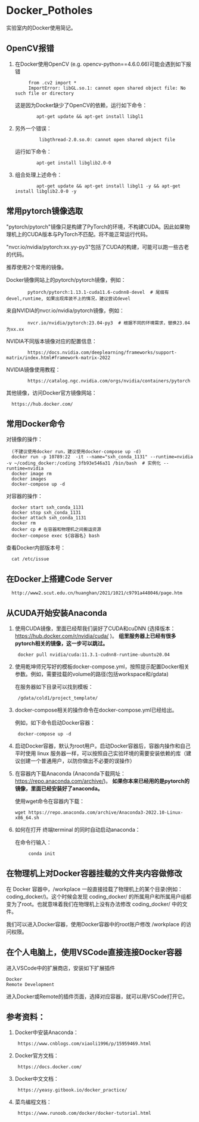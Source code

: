 # Docker_Potholes 
实验室内的Docker使用简记。

## OpenCV报错

1. 在Docker使用OpenCV (e.g. opencv-python==4.6.0.66)可能会遇到如下报错

            from .cv2 import *
            ImportError: libGL.so.1: cannot open shared object file: No such file or directory
   
   这是因为Docker缺少了OpenCV的依赖，运行如下命令：
   
               apt-get update && apt-get install libgl1
      
2. 另外一个错误：

                libgthread-2.0.so.0: cannot open shared object file
      
   运行如下命令：
 
               apt-get install libglib2.0-0

3. 组合处理上述命令：

               apt-get update && apt-get install libgl1 -y && apt-get install libglib2.0-0 -y
    
## 常用pytorch镜像选取

"pytorch/pytorch"镜像只是构建了PyTorch的环境，不构建CUDA。因此如果物理机上的CUDA版本与PyTorch不匹配。将不能正常运行代码。

"nvcr.io/nvidia/pytorch:xx.yy-py3"包括了CUDA的构建，可能可以跑一些古老的代码。

推荐使用2个常用的镜像。

Docker镜像网站上的pytorch/pytorch镜像，例如：

            pytorch/pytorch:1.13.1-cuda11.6-cudnn8-devel  # 尾缀有devel,runtime, 如果出现库装不上的情况，建议尝试devel
            
来自NVIDIA的nvcr.io/nvidia/pytorch镜像，例如：

            nvcr.io/nvidia/pytorch:23.04-py3  # 根据不同的环境需求，替换23.04为xx.xx
            
NVIDIA不同版本镜像对应的配置信息：

            https://docs.nvidia.com/deeplearning/frameworks/support-matrix/index.html#framework-matrix-2022
            
NVIDIA镜像使用教程：

            https://catalog.ngc.nvidia.com/orgs/nvidia/containers/pytorch
            
其他镜像，访问Docker官方镜像网站：
      
      https://hub.docker.com/
            
## 常用Docker命令

对镜像的操作：

      (不建议使用docker run，建议使用docker-compose up -d)
      docker run -p 10789:22  -it --name="sxh_conda_1131" --runtime=nvidia -v ~/coding_docker:/coding 3fb93e546a31 /bin/bash  # 实例化 --runtime=nvidia
      docker image rm
      docker images
      docker-compose up -d

对容器的操作：

      docker start sxh_conda_1131
      docker stop sxh_conda_1131
      docker attach sxh_conda_1131
      docker rm
      docker cp # 在容器和物理机之间搬运资源
      docker-compose exec ${容器名} bash
      
 查看Docker内部版本号：
            
      cat /etc/issue 
## 在Docker上搭建Code Server
      http://www2.scut.edu.cn/huanghan/2021/1021/c9791a448046/page.htm
## 从CUDA开始安装Anaconda

1. 使用CUDA镜像，里面已经帮我们装好了CUDA和cuDNN (选择版本：https://hub.docker.com/r/nvidia/cuda/ )。 
**组里服务器上已经有很多pytorch相关的镜像，这一步可以跳过。**

        docker pull nvidia/cuda:11.3.1-cudnn8-runtime-ubuntu20.04

2. 使用乾坤师兄写好的模板docker-compose.yml，按照提示配置Docker相关参数。例如，需要挂载的volume的路径(包括workspace和/gdata)
   
   在服务器如下目录可以找到模板：
    
        /gdata/cold1/project_template/

3. docker-compose相关的操作命令在docker-compose.yml已经给出。

    例如，如下命令启动Docker容器：

        docker-compose up -d

4. 启动Docker容器，默认为root用户。启动Docker容器后，容器内操作和自己平时使用 linux 服务器一样，可以按照自己实验环境的需要安装依赖的库（建议创建一个普通用户，以防你做出不必要的误操作）

5. 在容器内下载Anaconda (Anaconda下载网址：https://repo.anaconda.com/archive/)。
**如果你本来已经用的是pytorch的镜像，里面已经安装好了anaconda。**

   使用wget命令在容器内下载：

       wget https://repo.anaconda.com/archive/Anaconda3-2022.10-Linux-x86_64.sh
6. 如何在打开 终端terminal 的同时自动启动anaconda：

   在命令行输入：
   
            conda init

## 在物理机上对Docker容器挂载的文件夹内容做修改

在 Docker 容器中，/workplace 一般直接挂载了物理机上的某个目录(例如：coding_docker/)。这个时候会发现 coding_docker/ 的所属用户和所属用户组都变为了root。也就意味着我们在物理机上没有办法修改 coding_docker/ 中的文件。

我们可以进入Docker容器，使用Docker容器中的root账户修改 /workplace 的访问权限。

## 在个人电脑上，使用VSCode直接连接Docker容器

进入VSCode中的扩展商店，安装如下扩展插件

    Docker
    Remote Development

进入Docker或Remote的插件页面，选择对应容器，就可以用VSCode打开它。

## 参考资料：
1. Docker中安装Anaconda：

        https://www.cnblogs.com/xiaoli1996/p/15959469.html
        
2. Docker官方文档：

        https://docs.docker.com/
      
3. Docker中文文档：

        https://yeasy.gitbook.io/docker_practice/

4. 菜鸟编程文档：
            
        https://www.runoob.com/docker/docker-tutorial.html
